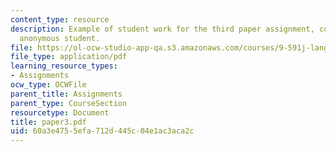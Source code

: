 ```yaml
---
content_type: resource
description: Example of student work for the third paper assignment, courtesy of an
  anonymous student.
file: https://ol-ocw-studio-app-qa.s3.amazonaws.com/courses/9-591j-language-processing-fall-2004/60a3e4755efa712d445c04e1ac3aca2c_paper3.pdf
file_type: application/pdf
learning_resource_types:
- Assignments
ocw_type: OCWFile
parent_title: Assignments
parent_type: CourseSection
resourcetype: Document
title: paper3.pdf
uid: 60a3e475-5efa-712d-445c-04e1ac3aca2c
---
```

